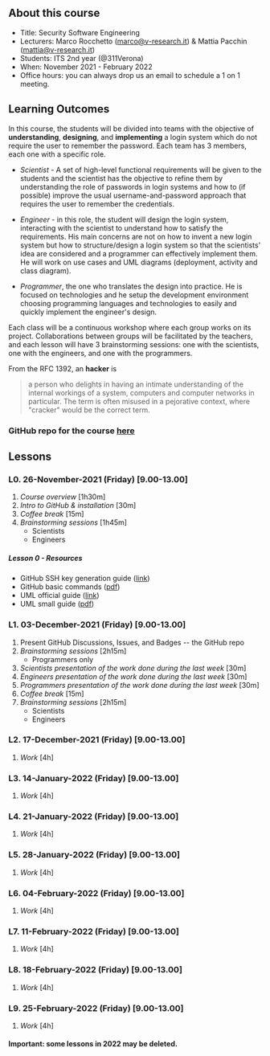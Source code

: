 ## About this course
- Title: Security Software Engineering
- Lecturers: Marco Rocchetto (marco@v-research.it) & Mattia Pacchin (mattia@v-research.it)
- Students: ITS 2nd year (@311Verona)
- When: November 2021 - February 2022
- Office hours: you can always drop us an email to schedule a 1 on 1 meeting.

## Learning Outcomes
In this course, the students will be divided into teams with the objective 
of **understanding**, **designing**, and **implementing** a login system which do
not require the user to remember the password. 
Each team has 3 members, each one with a specific role.

* *Scientist* - A set of high-level functional requirements will be given to the students and the scientist has the objective to refine them by understanding the role of passwords in login systems and how to (if possible) improve the usual username-and-password approach that requires the user to remember the credentials.

* *Engineer* - in this role, the student will design the login system, interacting with the scientist to understand how to satisfy the requirements. His main concerns are not on how to invent a new login system but how to structure/design a login system so that the scientists' idea are considered and a programmer can effectively implement them. He will work on use cases and UML diagrams (deployment, activity and class diagram).

* *Programmer*, the one who translates the design into practice. He is focused on technologies and he setup the development environment choosing programming languages and technologies to easily and quickly implement the engineer's design.

Each class will be a continuous workshop where each group works on its project.
Collaborations between groups will be facilitated by the teachers, and each
lesson will have 3 brainstorming sessions: one with the scientists, one with
the engineers, and one with the programmers.

From the RFC 1392, an **hacker** is
>a person who delights in having an intimate understanding of the
>internal workings of a system, computers and computer networks in
>particular.  The term is often misused in a pejorative context,
>where "cracker" would be the correct term.

### GitHub repo for the course [here](https://github.com/v-research/securityengineering)

## Lessons
### L0. 26-November-2021 (Friday) [9.00-13.00]
1. *Course overview* [1h30m]
2. *Intro to GitHub & installation* [30m]
3. *Coffee break* [15m]
4. *Brainstorming sessions* [1h45m]
    - Scientists
    - Engineers

##### Lesson 0 - Resources
- GitHub SSH key generation guide ([link](https://docs.github.com/en/authentication/connecting-to-github-with-ssh/generating-a-new-ssh-key-and-adding-it-to-the-ssh-agent))
- GitHub basic commands ([pdf](material/github_commands.pdf))
- UML official guide ([link](https://www.uml-diagrams.org/))
- UML small guide ([pdf](material/UML_theory.pdf))

### L1. 03-December-2021 (Friday) [9.00-13.00]
1. Present GitHub Discussions, Issues, and Badges -- the GitHub repo
2. *Brainstorming sessions* [2h15m]
    - Programmers only
3. *Scientists presentation of the work done during the last week* [30m]
4. *Engineers presentation of the work done during the last week* [30m]
5. *Programmers presentation of the work done during the last week* [30m]
6. *Coffee break* [15m]
7. *Brainstorming sessions* [2h15m]
    - Scientists
    - Engineers

### L2. 17-December-2021 (Friday) [9.00-13.00]
1. *Work* [4h]

### L3. 14-January-2022 (Friday) [9.00-13.00]
1. *Work* [4h]

### L4. 21-January-2022 (Friday) [9.00-13.00]
1. *Work* [4h]

### L5. 28-January-2022 (Friday) [9.00-13.00]
1. *Work* [4h]

### L6. 04-February-2022 (Friday) [9.00-13.00]
1. *Work* [4h]

### L7. 11-February-2022 (Friday) [9.00-13.00]
1. *Work* [4h]

### L8. 18-February-2022 (Friday) [9.00-13.00]
1. *Work* [4h]

### L9. 25-February-2022 (Friday) [9.00-13.00]
1. *Work* [4h]

#### Important: some lessons in 2022 may be deleted.
